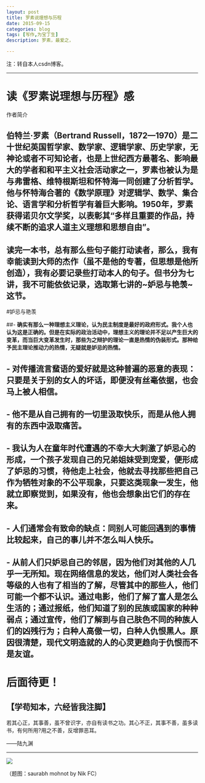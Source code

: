 ```yaml
---
layout: post
title: 罗素说理想与历程
date: 2015-09-15
categories: blog
tags: [写作,为宝丁生]
description: 罗素，最爱之，

---
```


注：转自本人csdn博客。


---

# 读《罗素说理想与历程》感

 作者简介
## 伯特兰·罗素（Bertrand Russell，1872—1970）是二十世纪英国哲学家、数学家、逻辑学家、历史学家，无神论或者不可知论者，也是上世纪西方最著名、影响最大的学者和和平主义社会活动家之一，罗素也被认为是与弗雷格、维特根斯坦和怀特海一同创建了分析哲学。他与怀特海合著的《数学原理》对逻辑学、数学、集合论、语言学和分析哲学有着巨大影响。1950年，罗素获得诺贝尔文学奖，以表彰其“多样且重要的作品，持续不断的追求人道主义理想和思想自由”。
## 读完一本书，总有那么些句子能打动读者，那么，我有幸能读到大师的杰作（虽不是他的专著，但思想是他所创造），我有必要记录些打动本人的句子。但书分为七讲，我不可能依依记录，选取第七讲的~妒忌与艳羡~这节。

#妒忌与艳羡

##- **确实有那么一种理想主义理论，认为民主制度是最好的政府形式。我个人也认为这是正确的。但是在实际的政治活动中，理想主义的理论并不足以产生巨大的变革，而当巨大变革发生时，那些为之辩护的理论一直是热情的伪装形式。那种给予民主理论推动力的热情，无疑就是妒忌的热情。**
## - **对传播流言蜚语的爱好就是这种普遍的恶意的表现：只要是关于别的女人的坏话，即便没有丝毫依据，也会马上被人相信。**
## - **他不是从自己拥有的一切里汲取快乐，而是从他人拥有的东西中汲取痛苦。**
## - **我认为人在童年时代遭遇的不幸大大刺激了妒忌心的形成，一个孩子发现自己的兄弟姐妹受到宠爱，便形成了妒忌的习惯，待他走上社会，他就去寻找那些把自己作为牺牲对象的不公平现象，只要这类现象一发生，他就立即察觉到，如果没有，他也会想象出它们的存在来。**
## - **人们通常会有致命的缺点：同别人可能回遇到的事情比较起来，自己的事儿并不怎么叫人快乐。**
## - **从前人们只妒忌自己的邻居，因为他们对其他的人几乎一无所知。现在网络信息的发达，他们对人类社会各等级的人也有了相当的了解，尽管其中的那些人，他们可能一个都不认识。通过电影，他们了解了富人是怎么生活的；通过报纸，他们知道了别的民族或国家的种种弱点；通过宣传，他们了解到与自己肤色不同的种族人们的凶残行为；白种人高傲一切，白种人仇恨黑人。原因很清楚，现代文明造就的人的心灵更趋向于仇恨而不是友谊。**
 # 后面待更！

## **【学苟知本，六经皆我注脚】**


若其心正，其事善，虽不曾识字，亦自有读书之功。其心不正，其事不善，虽多读书，有何所用?用之不善，反增罪恶耳。

——陆九渊


----




![](http://7d9mjz.com1.z0.glb.clouddn.com/20150913-220033.jpg)


（题图：saurabh mohnot by Nik FC）









